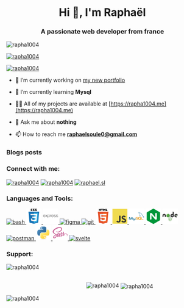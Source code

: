 <h1 align="center">Hi 👋, I'm Raphaël</h1>
<h3 align="center">A passionate web developer from france</h3>

<p align="left"> <img src="https://komarev.com/ghpvc/?username=rapha1004&label=Profile%20views&color=0e75b6&style=flat" alt="rapha1004" /> </p>

<p align="left"> <a href="https://github.com/ryo-ma/github-profile-trophy"><img src="https://github-profile-trophy.vercel.app/?username=rapha1004" alt="rapha1004" /></a> </p>

<p align="left"> <a href="https://twitter.com/rapha1004" target="blank"><img src="https://img.shields.io/twitter/follow/rapha1004?logo=twitter&style=for-the-badge" alt="rapha1004" /></a> </p>

- 🔭 I’m currently working on [my new portfolio](https://rapha1004.me)

- 🌱 I’m currently learning **Mysql**

- 👨‍💻 All of my projects are available at [https://rapha1004.me](https://rapha1004.me)

- 💬 Ask me about **nothing**

- 📫 How to reach me **raphaelsoule0@gmail.com**

### Blogs posts
<!-- BLOG-POST-LIST:START -->
<!-- BLOG-POST-LIST:END -->

<h3 align="left">Connect with me:</h3>
<p align="left">
<a href="https://dev.to/rapha1004" target="blank"><img align="center" src="https://raw.githubusercontent.com/rahuldkjain/github-profile-readme-generator/master/src/images/icons/Social/devto.svg" alt="rapha1004" height="30" width="40" /></a>
<a href="https://twitter.com/rapha1004" target="blank"><img align="center" src="https://raw.githubusercontent.com/rahuldkjain/github-profile-readme-generator/master/src/images/icons/Social/twitter.svg" alt="rapha1004" height="30" width="40" /></a>
<a href="https://instagram.com/raphael.sl" target="blank"><img align="center" src="https://raw.githubusercontent.com/rahuldkjain/github-profile-readme-generator/master/src/images/icons/Social/instagram.svg" alt="raphael.sl" height="30" width="40" /></a>
</p>

<h3 align="left">Languages and Tools:</h3>
<p align="left"> <a href="https://www.gnu.org/software/bash/" target="_blank" rel="noreferrer"> <img src="https://www.vectorlogo.zone/logos/gnu_bash/gnu_bash-icon.svg" alt="bash" width="40" height="40"/> </a> <a href="https://www.w3schools.com/css/" target="_blank" rel="noreferrer"> <img src="https://raw.githubusercontent.com/devicons/devicon/master/icons/css3/css3-original-wordmark.svg" alt="css3" width="40" height="40"/> </a> <a href="https://expressjs.com" target="_blank" rel="noreferrer"> <img src="https://raw.githubusercontent.com/devicons/devicon/master/icons/express/express-original-wordmark.svg" alt="express" width="40" height="40"/> </a> <a href="https://www.figma.com/" target="_blank" rel="noreferrer"> <img src="https://www.vectorlogo.zone/logos/figma/figma-icon.svg" alt="figma" width="40" height="40"/> </a> <a href="https://git-scm.com/" target="_blank" rel="noreferrer"> <img src="https://www.vectorlogo.zone/logos/git-scm/git-scm-icon.svg" alt="git" width="40" height="40"/> </a> <a href="https://www.w3.org/html/" target="_blank" rel="noreferrer"> <img src="https://raw.githubusercontent.com/devicons/devicon/master/icons/html5/html5-original-wordmark.svg" alt="html5" width="40" height="40"/> </a> <a href="https://developer.mozilla.org/en-US/docs/Web/JavaScript" target="_blank" rel="noreferrer"> <img src="https://raw.githubusercontent.com/devicons/devicon/master/icons/javascript/javascript-original.svg" alt="javascript" width="40" height="40"/> </a> <a href="https://www.mysql.com/" target="_blank" rel="noreferrer"> <img src="https://raw.githubusercontent.com/devicons/devicon/master/icons/mysql/mysql-original-wordmark.svg" alt="mysql" width="40" height="40"/> </a> <a href="https://www.nginx.com" target="_blank" rel="noreferrer"> <img src="https://raw.githubusercontent.com/devicons/devicon/master/icons/nginx/nginx-original.svg" alt="nginx" width="40" height="40"/> </a> <a href="https://nodejs.org" target="_blank" rel="noreferrer"> <img src="https://raw.githubusercontent.com/devicons/devicon/master/icons/nodejs/nodejs-original-wordmark.svg" alt="nodejs" width="40" height="40"/> </a> <a href="https://postman.com" target="_blank" rel="noreferrer"> <img src="https://www.vectorlogo.zone/logos/getpostman/getpostman-icon.svg" alt="postman" width="40" height="40"/> </a> <a href="https://www.python.org" target="_blank" rel="noreferrer"> <img src="https://raw.githubusercontent.com/devicons/devicon/master/icons/python/python-original.svg" alt="python" width="40" height="40"/> </a> <a href="https://sass-lang.com" target="_blank" rel="noreferrer"> <img src="https://raw.githubusercontent.com/devicons/devicon/master/icons/sass/sass-original.svg" alt="sass" width="40" height="40"/> </a> <a href="https://svelte.dev" target="_blank" rel="noreferrer"> <img src="https://upload.wikimedia.org/wikipedia/commons/1/1b/Svelte_Logo.svg" alt="svelte" width="40" height="40"/> </a> </p>

<h3 align="left">Support:</h3>
<p><a href="https://www.buymeacoffee.com/rapha1004"> <img align="left" src="https://cdn.buymeacoffee.com/buttons/v2/default-yellow.png" height="50" width="210" alt="rapha1004" /></a></p><br><br>

<p><img align="left" src="https://github-readme-stats.vercel.app/api/top-langs?username=rapha1004&show_icons=true&locale=en&layout=compact" alt="rapha1004" /></p>

<p>&nbsp;<img align="center" src="https://github-readme-stats.vercel.app/api?username=rapha1004&show_icons=true&locale=en" alt="rapha1004" /></p>

<p><img align="center" src="https://github-readme-streak-stats.herokuapp.com/?user=rapha1004&" alt="rapha1004" /></p>
